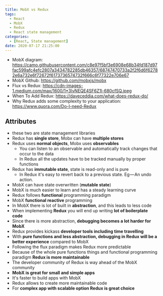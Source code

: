 ```yaml
---
title: MobX vs Redux
tags:
  - React
  - MobX
  - Redux
  - React state management
categories:
  - [React, State management]
date: 2020-07-17 21:25:00
---
```

- MobX diagram: https://camo.githubusercontent.com/c8e97f5bf3e6908e68b34fd187d97fac599afc4efc2807a3434782285db46357/68747470733a2f2f6d6f62782e6a732e6f72672f6173736574732f666c6f77322e706e67
- MobX Github: https://github.com/mobxjs/mobx
- Flux vs Redux: https://cdn-images-1.medium.com/max/1600/1*3lvNEQE4SF6Z1l-680cfSQ.jpeg
- When To Add Redux: https://daveceddia.com/what-does-redux-do/
- Why Redux adds some complexity to your application: https://www.quora.com/Do-I-need-Redux

## Attributes
- these two are state management libraries
- Redux has **single store**, Mobx can have **multiple stores**
- Redux uses **normal objects**, Mobx uses **observables**
  - You can listen to an observable and automatically track changes that occur to the data
  - In Redux all the updates have to be tracked manually by proper functions
- Redux has **immutable state**, state is read-only and is pure
  - In Redux it's easy to revert back to a previous state. Eg — An undo action.
- MobX can have state overwritten (**mutable state**)
- MobX is much easier to learn and has a steady learning curve
- Redux follows **functional** programming paradigm
- MobX **functional reactive** programming
- In MobX there is lot of built in **abstraction**, and this leads to less code
- When implementing **Redux** you will end up writing **lot of boilerplate code**
- Since there is more abstraction, **debugging becomes a lot harder for MobX**
- Redux provides kickass **developer tools including time travelling**
- With **pure functions and less abstraction, debugging in Redux will be a better experience** compared to MobX
- Following the flux paradigm makes Redux more predictable
- Because of the whole pure functions things and functional programming paradigm **Redux is more maintainable**
- The developer community of Redux is way ahead of the MobX community
- **MobX is great for small and simple apps**
- It's faster to build apps with MobX
- Redux allows to create more maintainable code
- For **complex app with scalable option Redux is great choice**